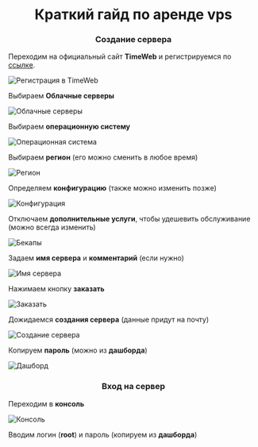 <div id="header" align="center">
    <h1>Краткий гайд по аренде vps</h1>
</div>

<div id="header" align="center">
    <h3>Создание сервера</h3>
</div>

Переходим на официальный сайт **TimeWeb** и регистрируемся по [ссылке](https://timeweb.cloud/my/registration).

![Регистрация в TimeWeb](../pictures/vps-rental-pic-0.png)

Выбираем **Облачные серверы**

![Облачные серверы](../pictures/vps-rental-pic-1.png)

Выбираем **операционную систему**

![Операционная система](../pictures/vps-rental-pic-2.png)

Выбираем **регион** (его можно сменить в любое время)

![Регион](../pictures/vps-rental-pic-3.png)

Определяем **конфигурацию** (также можно изменить позже)

![Конфигурация](../pictures/vps-rental-pic-4.png)

Отключаем **дополнительные услуги**, чтобы удешевить обслуживание (можно всегда изменить)

![Бекапы](../pictures/vps-rental-pic-5.png)

Задаем **имя сервера** и **комментарий** (если нужно)

![Имя сервера](../pictures/vps-rental-pic-6.png)

Нажимаем кнопку **заказать**

![Заказать](../pictures/vps-rental-pic-7.png)

Дожидаемся **создания сервера** (данные придут на почту)

![Создание сервера](../pictures/vps-rental-pic-8.png)

Копируем **пароль** (можно из **дашборда**)

![Дашборд](../pictures/vps-rental-pic-9.png)

<div id="header" align="center">
    <h3>Вход на сервер</h3>
</div>

Переходим в **консоль**

![Консоль](../pictures/vps-rental-pic-10.png)

Вводим логин (**root**) и пароль (копируем из **дашборда**)